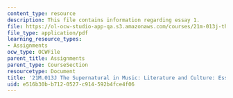 ```yaml
---
content_type: resource
description: This file contains information regarding essay 1.
file: https://ol-ocw-studio-app-qa.s3.amazonaws.com/courses/21m-013j-the-supernatural-in-music-literature-and-culture-fall-2013/e516b30bb7120527c914592b4fce4f06_MIT21M_013JF13_Essay_1.pdf
file_type: application/pdf
learning_resource_types:
- Assignments
ocw_type: OCWFile
parent_title: Assignments
parent_type: CourseSection
resourcetype: Document
title: '21M.013J The Supernatural in Music: Literature and Culture: Essay 1'
uid: e516b30b-b712-0527-c914-592b4fce4f06
---
```

